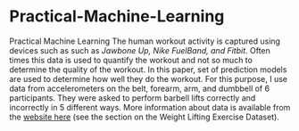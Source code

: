 # Practical-Machine-Learning
Practical Machine Learning
The human workout activity is captured using devices such as such as *Jawbone Up, Nike FuelBand, and Fitbit*. Often times this data is used to quantify the workout and not so much to determine the quality of the workout. In this paper, set of prediction models are used to determine how well they do the workout. For this purpose, I use data from accelerometers on the belt, forearm, arm, and dumbbell of 6 participants. They were asked to perform barbell lifts correctly and incorrectly in 5 different ways. More information about data is available from the [website here](http://groupware.les.inf.puc-rio.br/har)  (see the section on the Weight Lifting Exercise Dataset).
